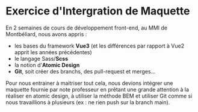# Exercice d'Intergration de Maquette

En 2 semaines de cours de développement front-end, au MMI de Montbéliard, nous avons appris : 
- les bases du framework **Vue3** (et les différences par rapport à Vue2 apprit les années précédentes)
- le langage Sass/**Scss**
- la notion d'**Atomic Design**
- **Git**, soit créer des branchs, des pull-request et merges...

Pour nous entrainer à maitriser tout cela, nous devions intégrer une maquette fournie par note professeur en prêtant une grande attention à la réaliser en atomic design, à utiliser la méthode BEM et utiliser Git comme si nous travaillions à plusieurs (ex : ne rien push sur la branch main).
